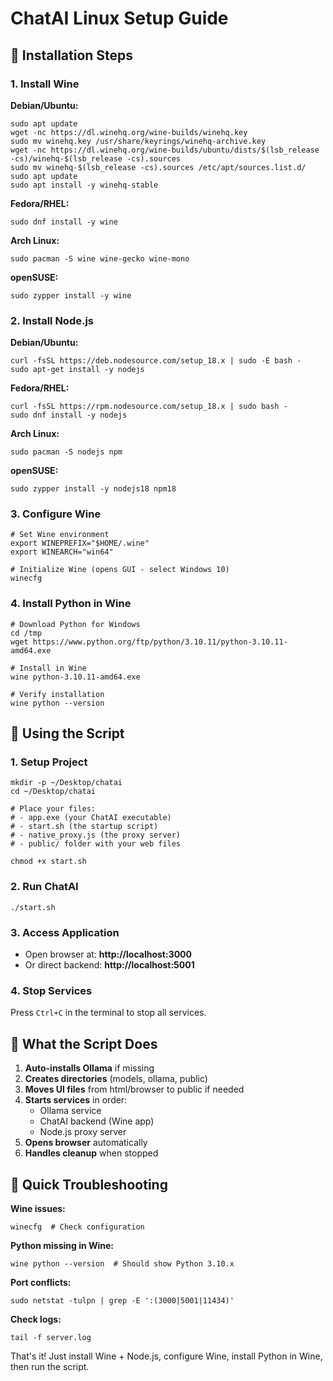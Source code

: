 # ChatAI Linux Setup Guide

## 🔧 Installation Steps

### 1. Install Wine

**Debian/Ubuntu:**
```shell script
sudo apt update
wget -nc https://dl.winehq.org/wine-builds/winehq.key
sudo mv winehq.key /usr/share/keyrings/winehq-archive.key
wget -nc https://dl.winehq.org/wine-builds/ubuntu/dists/$(lsb_release -cs)/winehq-$(lsb_release -cs).sources
sudo mv winehq-$(lsb_release -cs).sources /etc/apt/sources.list.d/
sudo apt update
sudo apt install -y winehq-stable
```


**Fedora/RHEL:**
```shell script
sudo dnf install -y wine
```


**Arch Linux:**
```shell script
sudo pacman -S wine wine-gecko wine-mono
```


**openSUSE:**
```shell script
sudo zypper install -y wine
```


### 2. Install Node.js

**Debian/Ubuntu:**
```shell script
curl -fsSL https://deb.nodesource.com/setup_18.x | sudo -E bash -
sudo apt-get install -y nodejs
```


**Fedora/RHEL:**
```shell script
curl -fsSL https://rpm.nodesource.com/setup_18.x | sudo bash -
sudo dnf install -y nodejs
```


**Arch Linux:**
```shell script
sudo pacman -S nodejs npm
```


**openSUSE:**
```shell script
sudo zypper install -y nodejs18 npm18
```


### 3. Configure Wine

```shell script
# Set Wine environment
export WINEPREFIX="$HOME/.wine"
export WINEARCH="win64"

# Initialize Wine (opens GUI - select Windows 10)
winecfg
```


### 4. Install Python in Wine

```shell script
# Download Python for Windows
cd /tmp
wget https://www.python.org/ftp/python/3.10.11/python-3.10.11-amd64.exe

# Install in Wine
wine python-3.10.11-amd64.exe

# Verify installation
wine python --version
```


## 🚀 Using the Script

### 1. Setup Project
```shell script
mkdir -p ~/Desktop/chatai
cd ~/Desktop/chatai

# Place your files:
# - app.exe (your ChatAI executable)
# - start.sh (the startup script)
# - native_proxy.js (the proxy server)
# - public/ folder with your web files

chmod +x start.sh
```


### 2. Run ChatAI
```shell script
./start.sh
```


### 3. Access Application
- Open browser at: **http://localhost:3000**
- Or direct backend: **http://localhost:5001**

### 4. Stop Services
Press `Ctrl+C` in the terminal to stop all services.

## 🔧 What the Script Does

1. **Auto-installs Ollama** if missing
2. **Creates directories** (models, ollama, public)
3. **Moves UI files** from html/browser to public if needed
4. **Starts services** in order:
   - Ollama service
   - ChatAI backend (Wine app)
   - Node.js proxy server
5. **Opens browser** automatically
6. **Handles cleanup** when stopped

## 🐛 Quick Troubleshooting

**Wine issues:**
```shell script
winecfg  # Check configuration
```


**Python missing in Wine:**
```shell script
wine python --version  # Should show Python 3.10.x
```


**Port conflicts:**
```shell script
sudo netstat -tulpn | grep -E ':(3000|5001|11434)'
```


**Check logs:**
```shell script
tail -f server.log
```


That's it! Just install Wine + Node.js, configure Wine, install Python in Wine, then run the script.
